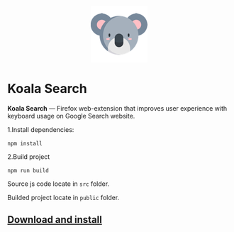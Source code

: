 <p align="center"><img src="./public/icons/koala-128.png"></p>

# Koala Search
**Koala Search** — Firefox web-extension that improves user experience with keyboard usage on Google Search website.

1.Install dependencies:
```nodejs
npm install
```

2.Build project
```nodejs
npm run build
```

Source js code locate in ```src``` folder.

Builded project locate in ```public``` folder.

## [Download and install](https://addons.mozilla.org/firefox/addon/koala-search/)
